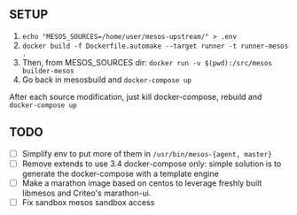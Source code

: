 ## SETUP
1. `echo "MESOS_SOURCES=/home/user/mesos-upstream/" > .env`
2. `docker build -f Dockerfile.automake --target runner -t runner-mesos .`
2. Then, from MESOS_SOURCES dir: `docker run -v $(pwd):/src/mesos builder-mesos`
3. Go back in mesosbuild and `docker-compose up`

After each source modification, just kill docker-compose, rebuild and `docker-compose up`

## TODO
 - [ ] Simplify env to put more of them in `/usr/bin/mesos-{agent, master}`
 - [ ] Remove extends to use 3.4 docker-compose only: simple solution is to
   generate the docker-compose with a template engine
 - [ ] Make a marathon image based on centos to leverage freshly built libmesos
   and Criteo's marathon-ui.
 - [ ] Fix sandbox mesos sandbox access
